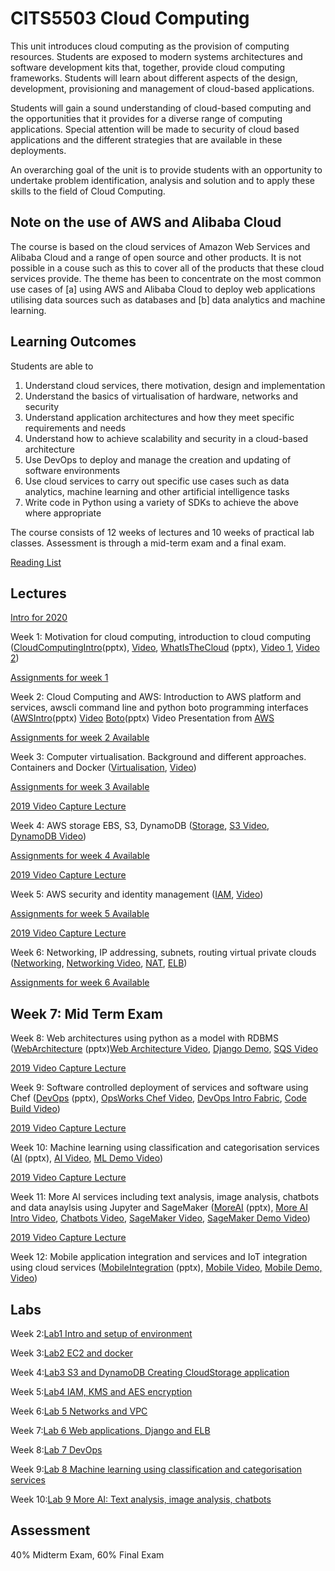 # CITS5503 Cloud Computing

This unit introduces cloud computing as the provision of computing resources. Students are exposed to modern systems architectures and software development kits that, together, provide cloud computing frameworks. Students will learn about different aspects of the design, development, provisioning and management of cloud-based applications.

Students will gain a sound understanding of cloud-based computing and the opportunities that it provides for a diverse range of computing applications. Special attention will be made to security of cloud based applications and the different strategies that are available in these deployments.

An overarching goal of the unit is to provide students with an opportunity to undertake problem identification, analysis and solution and to apply these skills to the field of Cloud Computing.

## Note on the use of AWS and Alibaba Cloud

The course is based on the cloud services of Amazon Web Services and Alibaba Cloud and a range of open source and other products. It is not possible in a couse such as this to cover all of the products that these cloud services provide. The theme has been to concentrate on the most common use cases of [a] using AWS and Alibaba Cloud to deploy web applications utilising data sources such as databases and [b] data analytics and machine learning.

## Learning Outcomes

Students are able to

1.  Understand cloud services, there motivation, design and implementation
2.  Understand the basics of virtualisation of hardware, networks and security
3.  Understand application architectures and how they meet specific requirements and needs
4.  Understand how to achieve scalability and security in a cloud-based architecture
5.  Use DevOps to deploy and manage the creation and updating of software environments
6.  Use cloud services to carry out specific use cases such as data analytics, machine learning and other artificial intelligence tasks
7.  Write code in Python using a variety of SDKs to achieve the above where appropriate

The course consists of 12 weeks of lectures and 10 weeks of practical lab classes. Assessment is through a mid-term exam and a final exam.


[Reading List](https://github.com/uwacsp/cits5503/blob/master/readings.md)


## Lectures

[Intro for 2020](https://github.com/uwacsp/cits5503/raw/master/Lectures/CITS5503CloudComputingIntro2020.pptx)

Week 1: Motivation for cloud computing, introduction to cloud computing ([CloudComputingIntro](https://github.com/uwacsp/cits5503/raw/master/Lectures/CITS5503CloudComputingIntro.pptx)(pptx), [Video](https://youtu.be/a5zzb_T29GQ "Cloud Computing Intro"), [WhatIsTheCloud](https://github.com/uwacsp/cits5503/raw/master/Lectures/CITS5503WhatIsTheCloud.pptx) (pptx), [Video 1](https://youtu.be/qOIVPURG6sI), [Video 2](https://youtu.be/Hw8yVPlE3WU "What is the cloud part 2"))

[Assignments for week 1](https://github.com/uwacsp/cits5503/blob/master/assignments.md)

Week 2: Cloud Computing and AWS: Introduction to AWS platform and services, awscli command line and python boto programming interfaces ([AWSIntro](https://github.com/uwacsp/cits5503/raw/master/Lectures/CITS5503AWSIntro.pptx)(pptx) [Video](https://youtu.be/_UxpJeOB-bM) [Boto](https://github.com/uwacsp/cits5503/raw/master/Lectures/CITS5503LectureBoto.pptx)(pptx) Video Presentation from [AWS](https://youtu.be/Mupg0-YEO_E)

[Assignments for week 2 Available](https://github.com/uwacsp/cits5503/blob/master/assignments.md)

Week 3: Computer virtualisation. Background and different approaches. Containers and Docker ([Virtualisation](https://github.com/uwacsp/cits5503/raw/master/Lectures/CITS5503Virtualisation.pptx), [Video](https://youtu.be/fyo9WmKVHTY))

[Assignments for week 3 Available](https://github.com/uwacsp/cits5503/blob/master/assignments.md)

[2019 Video Capture Lecture](https://youtu.be/uCcyk30FZT4)

Week 4: AWS storage EBS, S3, DynamoDB ([Storage](https://github.com/uwacsp/cits5503/raw/master/Lectures/CITS5503LectureStorage.pptx), [S3 Video](https://youtu.be/ob6x5ZotyWk), [DynamoDB Video](https://youtu.be/mhNU38b96Oc "Dynamo DB"))

[Assignments for week 4 Available](https://github.com/uwacsp/cits5503/blob/master/assignments.md)

[2019 Video Capture Lecture](https://youtu.be/9Ff02Kmt5mw)

Week 5: AWS security and identity management ([IAM](https://github.com/uwacsp/cits5503/raw/master/Lectures/CITS5503LectureIAM.pptx), [Video](https://youtu.be/3prrCQxlJoQ))

[Assignments for week 5 Available](https://github.com/uwacsp/cits5503/blob/master/assignments.md)

[2019 Video Capture Lecture](https://youtu.be/kvpVZq56hB4)

Week 6: Networking, IP addressing, subnets, routing virtual private clouds ([Networking](https://github.com/uwacsp/cits5503/raw/master/Lectures/CITS5503Networking.pptx), [Networking Video](https://youtu.be/FeIzLjkRi28), [NAT](https://youtu.be/fpHifzYGosA), [ELB](https://youtu.be/h5rhWRbuI74))

[Assignments for week 6 Available](https://github.com/uwacsp/cits5503/blob/master/assignments.md)

## Week 7: Mid Term Exam

Week 8: Web architectures using python as a model with RDBMS ([WebArchitecture](https://github.com/uwacsp/cits5503/raw/master/Lectures/CITS5503WebArchitecture.pptx) (pptx)[Web Architecture Video](https://youtu.be/hl9QZS-ovn4), [Django Demo](https://youtu.be/wQZYSURos-s), [SQS Video](https://youtu.be/jVF3JAUMaw0)

[2019 Video Capture Lecture](https://youtu.be/z_lR-4w2K88)

Week 9: Software controlled deployment of services and software using Chef ([DevOps](https://github.com/uwacsp/cits5503/raw/master/Lectures/CITS5503DevOps.pptx) (pptx), [OpsWorks Chef Video](https://youtu.be/ZyTQc2xDRv4), [DevOps Intro Fabric](https://youtu.be/iuOBJr2Rdkg), [Code Build Video](https://youtu.be/doW1ZjnMNfQ))

[2019 Video Capture Lecture](https://youtu.be/P6JUMUGNooU)

Week 10: Machine learning using classification and categorisation services ([AI](https://github.com/uwacsp/cits5503/raw/master/Lectures/CITS5503AI.pptx) (pptx), [AI Video](https://youtu.be/tHyPwdB5ghI), [ML Demo Video](https://youtu.be/Q5YHt_FieeQ))

[2019 Video Capture Lecture](https://youtu.be/jaBzdpftdl0)

Week 11: More AI services including text analysis, image analysis, chatbots and data anaylsis using Jupyter and SageMaker ([MoreAI](https://github.com/uwacsp/cits5503/raw/master/Lectures/CITS5503MoreAI.pptx) (pptx), [More AI Intro Video](https://youtu.be/Uz25dAUf-TU), [Chatbots Video](https://youtu.be/rb9knoeXIss), [SageMaker Video](https://youtu.be/JmlFz-rLBAc), [SageMaker Demo Video](https://youtu.be/jHHySmY2KUc))

[2019 Video Capture Lecture](https://youtu.be/nLD7_WMC2xc)

Week 12: Mobile application integration and services and IoT integration using cloud services ([MobileIntegration](https://github.com/uwacsp/cits5503/raw/master/Lectures/CITS5503EMobile.pptx) (pptx), [Mobile Video](https://youtu.be/NAqVZrkHD-s), [Mobile Demo, Video](https://youtu.be/fUP935lHwmc))

## Labs

Week 2:[Lab1 Intro and setup of environment](https://github.com/dglance/cits5503/blob/master/Labs/Lab1IntroSetup.md)

Week 3:[Lab2 EC2 and docker](https://github.com/dglance/cits5503/blob/master/Labs/Lab2EC2Docker.md)

Week 4:[Lab3 S3 and DynamoDB Creating CloudStorage application](https://github.com/dglance/cits5503/blob/master/Labs/Lab3S3DynamoDB.md)

Week 5:[Lab4 IAM, KMS and AES encryption](https://github.com/dglance/cits5503/blob/master/Labs/Lab4KMSEncryption.md)

Week 6:[Lab 5 Networks and VPC](https://github.com/dglance/cits5503/blob/master/Labs/Lab5Networking.md)

Week 7:[Lab 6 Web applications, Django and ELB](https://github.com/dglance/cits5503/blob/master/Labs/Lab6WebApplication.md)

Week 8:[Lab 7 DevOps](https://github.com/dglance/cits5503/blob/master/Labs/Lab7DevOps.md)

Week 9:[Lab 8 Machine learning using classification and categorisation services](https://github.com/dglance/cits5503/blob/master/Labs/Lab8AI.md)

Week 10:[Lab 9 More AI: Text analysis, image analysis, chatbots](https://github.com/dglance/cits5503/blob/master/Labs/Lab9MoreAI.md)



## Assessment

40% Midterm Exam, 60% Final Exam

